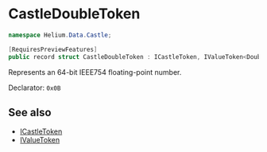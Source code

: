 # CastleDoubleToken

~~~cs
namespace Helium.Data.Castle;

[RequiresPreviewFeatures]
public record struct CastleDoubleToken : ICastleToken, IValueToken<Double>
~~~

Represents an 64-bit IEEE754 floating-point number.

Declarator: `0x0B`

## See also

- [ICastleToken](./icastletoken.md)
- [IValueToken](../../abstraction/ref/ivaluetoken.md)
